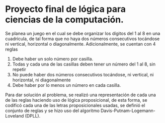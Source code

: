 # Proyecto final de lógica para ciencias de la computación.

Se planea un juego en el cual se debe organizar los dígitos del 1 al 8 en una cuadrícula, de tal forma que no haya dos números consecutivos tocándose ni vertical, horizontal o diagonalmente. Adicionalmente, se cuentan con 4 reglas

1. Debe haber un solo número por casilla.
2. Todas y cada una de las casillas deben tener un número del 1 al 8, sin repetir
3. No puede haber dos números consecutivos tocándose, ni vertical, ni horizontal, ni diagonalmente
4. Debe haber por lo menos un número en cada casilla.

Para dar solución al problema, se realizó una representación de cada una de las reglas haciendo uso de lógica proposicional, de esta forma, se codificó cada una de las letras proposicionales usadas, se definió el conjunto de reglas y se hizo uso del algoritmo Davis-Putnam-Logemann-Loveland (DPLL).
